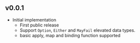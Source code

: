 ## v0.0.1

* Initial implementation
    * First public release
    * Support  `Option`, `Either` and `MayFail` elevated data types.
    * basic apply, map and binding function supported
